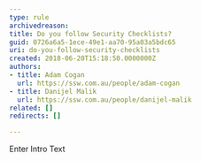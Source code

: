 ```yaml
---
type: rule
archivedreason: 
title: Do you follow Security Checklists?
guid: 0726a6a5-1ece-49e1-aa70-95a03a5bdc65
uri: do-you-follow-security-checklists
created: 2018-06-20T15:18:50.0000000Z
authors:
- title: Adam Cogan
  url: https://ssw.com.au/people/adam-cogan
- title: Danijel Malik
  url: https://ssw.com.au/people/danijel-malik
related: []
redirects: []

---
```



Enter Intro Text
<br><excerpt class='endintro'></excerpt><br>



